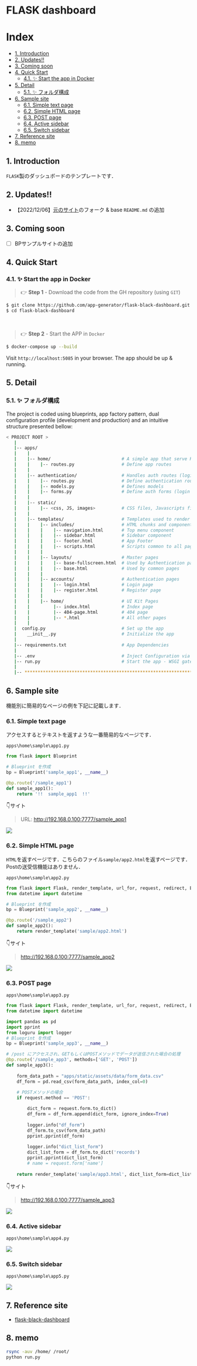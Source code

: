 
# FLASK dashboard


# Index

- [1. Introduction](#1-introduction)
- [2. Updates!!](#2-updates)
- [3. Coming soon](#3-coming-soon)
- [4. Quick Start](#4-quick-start)
  - [4.1. ✨ Start the app in Docker](#41--start-the-app-in-docker)
- [5. Detail](#5-detail)
  - [5.1. ✨ フォルダ構成](#51--フォルダ構成)
- [6. Sample site](#6-sample-site)
  - [6.1. Simple text page](#61-simple-text-page)
  - [6.2. Simple HTML page](#62-simple-html-page)
  - [6.3. POST page](#63-post-page)
  - [6.4. Active sidebar](#64-active-sidebar)
  - [6.5. Switch sidebar](#65-switch-sidebar)
- [7. Reference site](#7-reference-site)
- [8. memo](#8-memo)

## 1. Introduction

`FLASK`製のダッシュボードのテンプレートです．


## 2. Updates!!
* 【2022/12/06】[元のサイト](https://github.com/app-generator/flask-black-dashboard)のフォーク & base `README.md` の追加

## 3. Coming soon
- [ ] BPサンプルサイトの追加

## 4. Quick Start

### 4.1. ✨ Start the app in Docker

> 👉 **Step 1** - Download the code from the GH repository (using `GIT`) 

```bash
$ git clone https://github.com/app-generator/flask-black-dashboard.git
$ cd flask-black-dashboard
```

<br />

> 👉 **Step 2** - Start the APP in `Docker`

```bash
$ docker-compose up --build 
```

Visit `http://localhost:5085` in your browser. The app should be up & running.

## 5. Detail



### 5.1. ✨ フォルダ構成

The project is coded using blueprints, app factory pattern, dual configuration profile (development and production) and an intuitive structure presented bellow:

```bash
< PROJECT ROOT >
   |
   |-- apps/
   |    |
   |    |-- home/                           # A simple app that serve HTML files
   |    |    |-- routes.py                  # Define app routes
   |    |
   |    |-- authentication/                 # Handles auth routes (login and register)
   |    |    |-- routes.py                  # Define authentication routes  
   |    |    |-- models.py                  # Defines models  
   |    |    |-- forms.py                   # Define auth forms (login and register) 
   |    |
   |    |-- static/
   |    |    |-- <css, JS, images>          # CSS files, Javascripts files
   |    |
   |    |-- templates/                      # Templates used to render pages
   |    |    |-- includes/                  # HTML chunks and components
   |    |    |    |-- navigation.html       # Top menu component
   |    |    |    |-- sidebar.html          # Sidebar component
   |    |    |    |-- footer.html           # App Footer
   |    |    |    |-- scripts.html          # Scripts common to all pages
   |    |    |
   |    |    |-- layouts/                   # Master pages
   |    |    |    |-- base-fullscreen.html  # Used by Authentication pages
   |    |    |    |-- base.html             # Used by common pages
   |    |    |
   |    |    |-- accounts/                  # Authentication pages
   |    |    |    |-- login.html            # Login page
   |    |    |    |-- register.html         # Register page
   |    |    |
   |    |    |-- home/                      # UI Kit Pages
   |    |         |-- index.html            # Index page
   |    |         |-- 404-page.html         # 404 page
   |    |         |-- *.html                # All other pages
   |    |    
   |  config.py                             # Set up the app
   |    __init__.py                         # Initialize the app
   |
   |-- requirements.txt                     # App Dependencies
   |
   |-- .env                                 # Inject Configuration via Environment
   |-- run.py                               # Start the app - WSGI gateway
   |
   |-- ************************************************************************
```



## 6. Sample site

機能別に簡易的なページの例を下記に記載します．

### 6.1. Simple text page

アクセスするとテキストを返すような一番簡易的なページです．

`apps\home\sample\app1.py`
```python
from flask import Blueprint

# Blueprint を作成
bp = Blueprint('sample_app1', __name__)

@bp.route('/sample_app1')
def sample_app1():
    return '!!  sample_app1  !!'
```






👇サイト
> URL: http://192.168.0.100:7777/sample_app1

![](https://i.imgur.com/TaaA7V1.png)

### 6.2. Simple HTML page


`HTML`を返すページです．こちらのファイル`sample/app2.html`を返すページです．Postの送受信機能はありません．

`apps\home\sample\app2.py`
```python
from flask import Flask, render_template, url_for, request, redirect, Blueprint
from datetime import datetime

# Blueprint を作成
bp = Blueprint('sample_app2', __name__)

@bp.route('/sample_app2')
def sample_app2():
    return render_template('sample/app2.html')
```

👇サイト
> http://192.168.0.100:7777/sample_app2

![](https://i.imgur.com/6MTEMEE.png)


### 6.3. POST page

`apps\home\sample\app3.py`

```python
from flask import Flask, render_template, url_for, request, redirect, Blueprint
from datetime import datetime

import pandas as pd
import pprint
from loguru import logger
# Blueprint を作成
bp = Blueprint('sample_app3', __name__)

# /post にアクセスされ、GETもしくはPOSTメソッドでデータが送信された場合の処理
@bp.route('/sample_app3', methods=['GET', 'POST'])
def sample_app3():
    
    form_data_path = "apps/static/assets/data/form_data.csv"
    df_form = pd.read_csv(form_data_path, index_col=0)
    
    # POSTメソッドの場合
    if request.method == 'POST':

        dict_form = request.form.to_dict()
        df_form = df_form.append(dict_form, ignore_index=True)
        
        logger.info("df_form")
        df_form.to_csv(form_data_path)
        pprint.pprint(df_form)
        
        logger.info("dict_list_form")
        dict_list_form = df_form.to_dict('records')
        pprint.pprint(dict_list_form)
        # name = request.form['name']
        
    return render_template('sample/app3.html', dict_list_form=dict_list_form)
```

👇サイト
> http://192.168.0.100:7777/sample_app3

![](https://i.imgur.com/3624YnZ.png)

### 6.4. Active sidebar

`apps\home\sample\app4.py`

![](https://i.imgur.com/DPA1UEF.png)


### 6.5. Switch sidebar

`apps\home\sample\app5.py`

![](https://i.imgur.com/aOKXrki.png)

## 7. Reference site

- [flask-black-dashboard](https://github.com/app-generator/flask-black-dashboard)

## 8. memo

```bash
rsync -auv /home/ /root/
python run.py
```